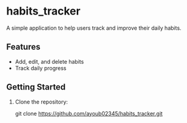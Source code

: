 # habits_tracker

A simple application to help users track and improve their daily habits.

## Features
- Add, edit, and delete habits
- Track daily progress


## Getting Started

1. Clone the repository:
   
   git clone https://github.com/ayoub02345/habits_tracker.git
   
